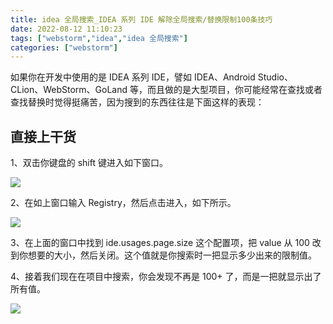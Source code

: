 ```yaml
---
title: idea 全局搜索_IDEA 系列 IDE 解除全局搜索/替换限制100条技巧
date: 2022-08-12 11:10:23
tags: ["webstorm","idea","idea 全局搜索"]
categories: ["webstorm"]
---
```


如果你在开发中使用的是 IDEA 系列 IDE，譬如 IDEA、Android Studio、CLion、WebStorm、GoLand 等，而且做的是大型项目，你可能经常在查找或者查找替换时觉得挺痛苦，因为搜到的东西往往是下面这样的表现：

## 直接上干货

1、双击你键盘的 shift 键进入如下窗口。

![](https://vkceyugu.cdn.bspapp.com/VKCEYUGU-f8b82e86-427b-4edb-96f2-96bfd1f37443/dc78568e-f0c8-4afd-9d1b-0e4dd32012b5.png "")


2、在如上窗口输入 Registry，然后点击进入，如下所示。

![](https://vkceyugu.cdn.bspapp.com/VKCEYUGU-f8b82e86-427b-4edb-96f2-96bfd1f37443/11a4d249-56ef-4fd5-9ad3-4b056217d843.jpg "")


3、在上面的窗口中找到 ide.usages.page.size 这个配置项，把 value 从 100 改到你想要的大小，然后关闭。这个值就是你搜索时一把显示多少出来的限制值。

4、接着我们现在在项目中搜索，你会发现不再是 100+ 了，而是一把就显示出了所有值。

![](https://vkceyugu.cdn.bspapp.com/VKCEYUGU-f8b82e86-427b-4edb-96f2-96bfd1f37443/1b265658-7659-4e8e-878a-1e8cb117c0a8.jpg "")
